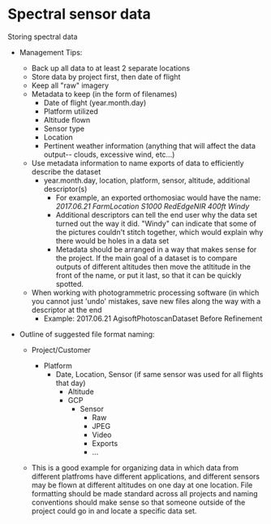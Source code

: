 # Spectral sensor data

Storing spectral data

* Management Tips:
    - Back up all data to at least 2 separate locations
    - Store data by project first, then date of flight
    - Keep all "raw" imagery 
    - Metadata to keep (in the form of filenames)
        * Date of flight (year.month.day)
        * Platform utilized
        * Altitude flown
        * Sensor type
        * Location
        * Pertinent weather information (anything that will affect the data output-- clouds, excessive wind, etc...)
    - Use metadata information to name exports of data to efficiently describe the dataset
        * year.month.day, location, platform, sensor, altitude, additional descriptor(s)
            - For example, an exported orthomosiac would have the name: *2017.06.21 FarmLocation S1000 RedEdgeNIR 400ft Windy*
            - Additional descriptors can tell the end user why the data set turned out the way it did. "Windy" can indicate that some of the pictures couldn't stitch together, which would explain why there would be holes in a data set
            - Metadata should be arranged in a way that makes sense for the project. If the main goal of a dataset is to compare outputs of different altitudes then move the atltitude in the front of the name, or put it last, so that it can be quickly spotted.
     - When working with photogrammetric processing software (in which you cannot just 'undo' mistakes, save new files along the way with a descriptor at the end
        * Example: 2017.06.21 AgisoftPhotoscanDataset Before Refinement

        
* Outline of suggested file format naming:
    - Project/Customer
      * Platform
         - Date, Location, Sensor (if same sensor was used for all flights that day)
            * Altitude
            * GCP
                - Sensor
                    * Raw
                    * JPEG
                    * Video
                    * Exports 
                    * ...

    - This is a good example for organizing data in which data from different platfroms have different applications, and different sensors may be flown at different altitudes on one day at one location. File formatting should be made standard across all projects and naming conventions should make sense so that someone outside of the project could go in and locate a specific data set.
        
